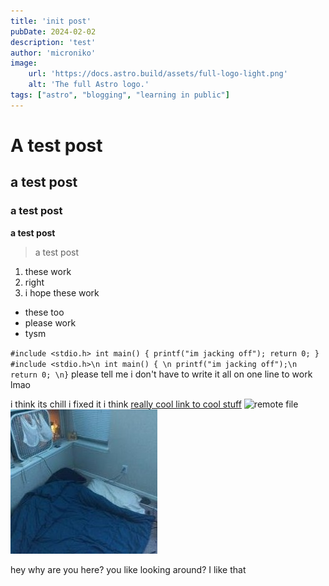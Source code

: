 ```yaml
---
title: 'init post'
pubDate: 2024-02-02
description: 'test'
author: 'microniko'
image:
    url: 'https://docs.astro.build/assets/full-logo-light.png'
    alt: 'The full Astro logo.'
tags: ["astro", "blogging", "learning in public"]
---
```

# A test post
## a test post
### a test post
**a test post**
> a test post
1. these work
2. right
3. i hope these work
- these too
- please work
- tysm

`#include <stdio.h>
int main() {
    printf("im jacking off");
    return 0;
}`
`#include <stdio.h>\n int main() { \n printf("im jacking off");\n return 0; \n}`
please tell me i don't have to write it all on one line to work lmao

i think its chill i fixed it i think
[really cool link to cool stuff](https://www.youtube.com/watch?v=3FWCvzduYZg)
![remote file](https://hard-drive.net/wp-content/uploads/2023/08/jerma-killer.jpg)
![local file](/public/snooze.jpg)














hey
why are you here?
you like looking around?
I like that


